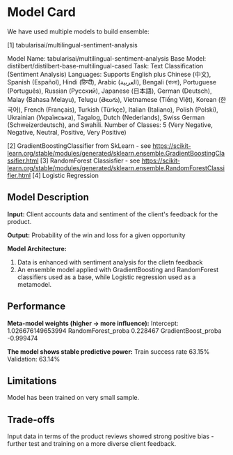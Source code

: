 # Model Card

We have used multiple models to build ensemble:

[1] tabularisai/multilingual-sentiment-analysis

Model Name: tabularisai/multilingual-sentiment-analysis
Base Model: distilbert/distilbert-base-multilingual-cased
Task: Text Classification (Sentiment Analysis)
Languages: Supports English plus Chinese (中文), Spanish (Español), Hindi (हिन्दी), Arabic (العربية), Bengali (বাংলা), Portuguese (Português), Russian (Русский), Japanese (日本語), German (Deutsch), Malay (Bahasa Melayu), Telugu (తెలుగు), Vietnamese (Tiếng Việt), Korean (한국어), French (Français), Turkish (Türkçe), Italian (Italiano), Polish (Polski), Ukrainian (Українська), Tagalog, Dutch (Nederlands), Swiss German (Schweizerdeutsch), and Swahili.
Number of Classes: 5 (Very Negative, Negative, Neutral, Positive, Very Positive)

[2] GradientBoostingClassifier from SkLearn - see https://scikit-learn.org/stable/modules/generated/sklearn.ensemble.GradientBoostingClassifier.html
[3] RandomForest Classisfier - see https://scikit-learn.org/stable/modules/generated/sklearn.ensemble.RandomForestClassifier.html
[4] Logistic Regression

## Model Description

**Input:** Client accounts data and sentiment of the client's feedback for the product.

**Output:** Probability of the win and loss for a given opportunity 

**Model Architecture:** 
1. Data is enhanced with sentiment analysis for the clietn feedback
2. An ensemble model applied with GradientBoosting and RandomForest classifiers used as a base, while Logistic regression used as a metamodel.


## Performance

**Meta-model weights (higher -> more influence):**
Intercept: 1.026676149653994
RandomForest_proba    0.228467
GradientBoost_proba   -0.999474

**The model shows stable predictive power:**
Train success rate 63.15% 
Validation: 63.14%

## Limitations

Model has been trained on very small sample.

## Trade-offs

Input data in terms of the product reviews showed strong positive bias - further test and training on a more diverse client feedback.